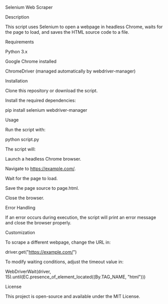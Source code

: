 Selenium Web Scraper

Description

This script uses Selenium to open a webpage in headless Chrome, waits for the page to load, and saves the HTML source code to a file.

Requirements

Python 3.x

Google Chrome installed

ChromeDriver (managed automatically by webdriver-manager)

Installation

Clone this repository or download the script.

Install the required dependencies:

pip install selenium webdriver-manager

Usage

Run the script with:

python script.py

The script will:

Launch a headless Chrome browser.

Navigate to https://example.com/.

Wait for the page to load.

Save the page source to page.html.

Close the browser.

Error Handling

If an error occurs during execution, the script will print an error message and close the browser properly.

Customization

To scrape a different webpage, change the URL in:

driver.get("https://example.com/")

To modify waiting conditions, adjust the timeout value in:

WebDriverWait(driver, 15).until(EC.presence_of_element_located((By.TAG_NAME, "html")))

License

This project is open-source and available under the MIT License.

